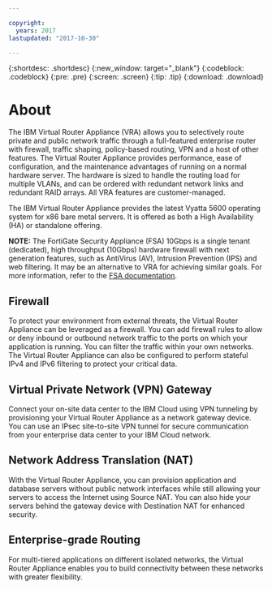 ```yaml
---

copyright:
  years: 2017
lastupdated: "2017-10-30"

---
```


{:shortdesc: .shortdesc}
{:new_window: target="_blank"}
{:codeblock: .codeblock}
{:pre: .pre}
{:screen: .screen}
{:tip: .tip}
{:download: .download}

# About
The IBM Virtual Router Appliance (VRA) allows you to selectively route private and public network traffic through a full-featured enterprise router with firewall, traffic shaping, policy-based routing, VPN and a host of other features. The Virtual Router Appliance provides performance, ease of configuration, and the maintenance advantages of running on a normal hardware server. The hardware is sized to handle the routing load for multiple VLANs, and can be ordered with redundant network links and redundant RAID arrays. All VRA features are customer-managed. 

The IBM Virtual Router Appliance provides the latest Vyatta 5600 operating system for x86 bare metal servers. It is offered as both a High Availability (HA) or standalone offering.

**NOTE:** The FortiGate Security Appliance (FSA) 10Gbps is a single tenant (dedicated), high throughput (10Gbps) hardware firewall with next generation features, such as AntiVirus (AV), Intrusion Prevention (IPS) and web filtering. It may be an alternative to VRA for achieving similar goals. For more information, refer to the [FSA documentation](https://console.bluemix.net/docs/infrastructure/fortigate-10g/getting-started.html#getting-started).

## Firewall
To protect your environment from external threats, the Virtual Router Appliance can be leveraged as a firewall. You can add firewall rules to allow or deny inbound or outbound network traffic to the ports on which your application is running. You can filter the traffic within your own networks. The Virtual Router Appliance can also be configured to perform stateful IPv4 and IPv6 filtering to protect your critical data.

## Virtual Private Network (VPN) Gateway
Connect your on-site data center to the IBM Cloud using VPN tunneling by provisioning your Virtual Router Appliance as a network gateway device. You can use an IPsec site-to-site VPN tunnel for secure communication from your enterprise data center to your IBM Cloud network.

## Network Address Translation (NAT)
With the Virtual Router Appliance, you can provision application and database servers without public network interfaces while still allowing your servers to access the Internet using Source NAT. You can also hide your servers behind the gateway device with Destination NAT for enhanced security.

## Enterprise-grade Routing
For multi-tiered applications on different isolated networks, the Virtual Router Appliance enables you to build connectivity between these networks with greater flexibility.
